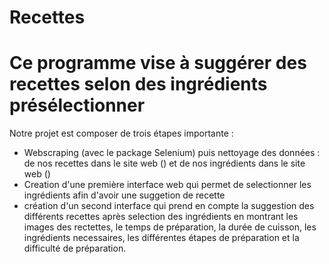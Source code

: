 # Recettes
# Ce programme vise à suggérer des recettes selon des ingrédients présélectionner

Notre projet est composer de trois étapes importante :
- Webscraping (avec le package Selenium) puis nettoyage des données : de nos recettes dans le site web () et de nos ingrédients dans le site web ()
- Creation d'une première interface web qui permet de selectionner les ingrédients afin d'avoir une suggetion de recette
- création d'un second interface qui prend en compte la suggestion des différents recettes après selection des ingrédients en montrant les images des rectettes, le temps de préparation, la durée de cuisson, les ingrédients necessaires, les différentes étapes de préparation et la difficulté de préparation.

## 
